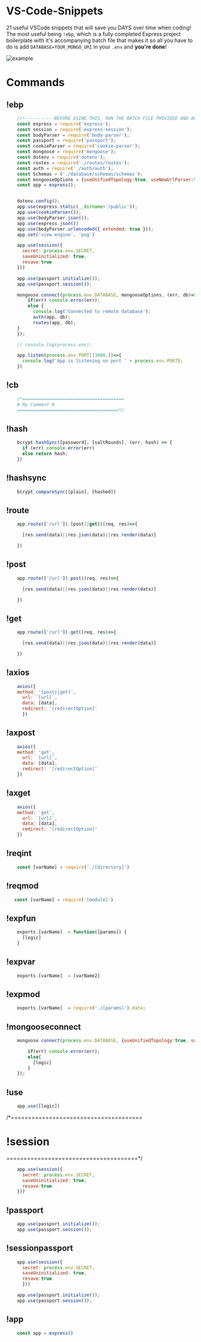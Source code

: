 # VS-Code-Snippets
21 useful VSCode snippets that will save you DAYS over time when coding! The most useful being `!ebp`, which is a fully completed Express project boilerplate with it's accompanying batch file that makes it so all you have to do is add `DATABASE=YOUR_MONGO_URI` in your `.env` and **you're done**! 

![example](https://i.gyazo.com/5799f622dc6e9f4ee1075bca3ccd2064.gif)

# Commands

## !ebp
```javascript
    //!-----------BEFORE USING THIS, RUN THE BATCH FILE PROVIDED AND ADD YOUR MONGOOSE URI AS _DATABASE_ IN .ENV
    const express = require('express');
    const session = require('express-session');
    const bodyParser = require('body-parser');
    const passport = require('passport');
    const cookieParser = require('cookie-parser');
    const mongoose = require('mongoose');
    const dotenv = require('dotenv');
    const routes = require('./routes/routes');
    const auth = require('./auth/auth');
    const Schemas = ('./database/schemas/schemas');
    const mongooseOptions = {useUnifiedTopology:true, useNewUrlParser:true};
    const app = express();


    dotenv.config();
    app.use(express.static(__dirname+'/public'));
    app.use(cookieParser());
    app.use(bodyParser.json());
    app.use(express.json())
    app.use(bodyParser.urlencoded({ extended: true }));
    app.set('view engine', 'pug')

    app.use(session({
      secret: process.env.SECRET,
      saveUninitialized: true,
      resave:true
    }))

    app.use(passport.initialize());
    app.use(passport.session());

    mongoose.connect(process.env.DATABASE, mongooseOptions, (err, db)=>{
        if(err) console.error(err);  
        else { 
          console.log('Connected to remote database'); 
          auth(app, db); 
          routes(app, db); 
    }
    });

    // console.log(process.env);

    app.listen(process.env.PORT||3000,()=>{
      console.log('App is listening on port ' + process.env.PORT);
    })
```
## !cb 

```javascript
    /*======================================
    # My Comment #
    ======================================*/
```
## !hash
```javascript
    bcrypt.hashSync([password], [saltRounds], (err, hash) => {
      if (err) console.error(err)
      else return hash;
    })  
```

## !hashsync
```javascript
    bcrypt.compareSync([plain], [hashed])
```

## !route 
```javascript
    app.route(['/url']).[post||get]((req, res)=>{

      [res.send(data)||res.json(data)||res.render(data)]

    })
```
## !post
```javascript
    app.route(['/url']).post((req, res)=>{

      [res.send(data)||res.json(data)||res.render(data)]

    })
```
## !get
```javascript
    app.route(['/url']).get((req, res)=>{

      [res.send(data)||res.json(data)||res.render(data)]

    })
```
## !axios
```javascript
    axios({
    method: '[post||get]',
      url: `[url]`,
      data: [data],
      redirect: '[redirectOption]'
      })
```
## !axpost
```javascript
    axios({
    method: 'get',
      url: `[url]`,
      data: [data],
      redirect: '[redirectOption]'
    })
```
## !axget
```javascript
    axios({
    method: 'get',
      url: `[url]`,
      data: [data],
      redirect: '[redirectOption]'
    })
```
## !reqint
```javascript
    const [varName] = require('./[directory]')
```
## !reqmod
 ```javascript   
    const [varName] = require('[module]')
```
## !expfun
```javascript
    exports.[varName]  = function([params]) {
      [logic]
    }
```
## !expvar
```javascript
    exports.[varName]  = [varName2]
```
## !expmod
```javascript
    exports.[varName]  = require('./[params]').data;
```
## !mongooseconnect
```javascript
    mongoose.connect(process.env.DATABASE, {useUnifiedTopology:true, useNewUrlParser:true}, (err, db)=>{

        if(err) console.error(err); 
        else{ 
          [logic]
        }
    });
```
## !use
```javascript
    app.use([logic])
```
/*======================================
# !session #
======================================*/
```javascript
    app.use(session({
      secret: process.env.SECRET,
      saveUninitialized: true,
      resave:true
    })) 
```
## !passport
```javascript
    app.use(passport.initialize());
    app.use(passport.session());
```
## !sessionpassport
```javascript
    app.use(session({
      secret: process.env.SECRET,
      saveUninitialized: true,
      resave:true
      }))

    app.use(passport.initialize());
    app.use(passport.session());

```
## !app 

```javascript
    const app = express() 
